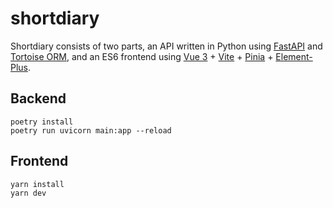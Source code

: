 # shortdiary

Shortdiary consists of two parts, an API written in Python using [FastAPI](https://fastapi.tiangolo.com/) and [Tortoise ORM](https://tortoise-orm.readthedocs.io/en/latest/), and an ES6 frontend using [Vue 3](https://vuejs.org/) + [Vite](https://vitejs.dev/) + [Pinia](https://pinia.vuejs.org/) + [Element-Plus](https://element-plus.org/).

## Backend

```
poetry install
poetry run uvicorn main:app --reload
```

## Frontend

```
yarn install
yarn dev
```
